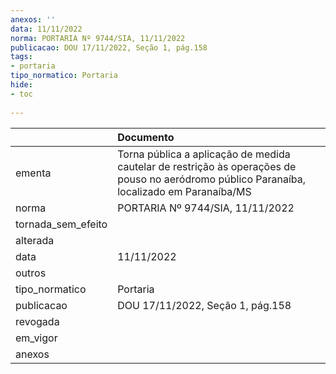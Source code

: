 ```yaml
---
anexos: ''
data: 11/11/2022
norma: PORTARIA Nº 9744/SIA, 11/11/2022
publicacao: DOU 17/11/2022, Seção 1, pág.158
tags:
- portaria
tipo_normatico: Portaria
hide: 
- toc 
 
---
```


|                    | Documento                                                                                                                                  |
|:-------------------|:-------------------------------------------------------------------------------------------------------------------------------------------|
| ementa             | Torna pública a aplicação de medida cautelar de restrição às operações de pouso no aeródromo público Paranaíba, localizado em Paranaíba/MS |
| norma              | PORTARIA Nº 9744/SIA, 11/11/2022                                                                                                           |
| tornada_sem_efeito |                                                                                                                                            |
| alterada           |                                                                                                                                            |
| data               | 11/11/2022                                                                                                                                 |
| outros             |                                                                                                                                            |
| tipo_normatico     | Portaria                                                                                                                                   |
| publicacao         | DOU 17/11/2022, Seção 1, pág.158                                                                                                           |
| revogada           |                                                                                                                                            |
| em_vigor           |                                                                                                                                            |
| anexos             |                                                                                                                                            |